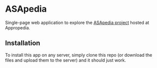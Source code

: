 # ASApedia

Single-page web application to explore the [ASApedia project](https://www.appropedia.org/ASApedia) hosted at Appropedia.

## Installation

To install this app on any server, simply clone this repo (or download the files and upload them to the server) and it should just work.
